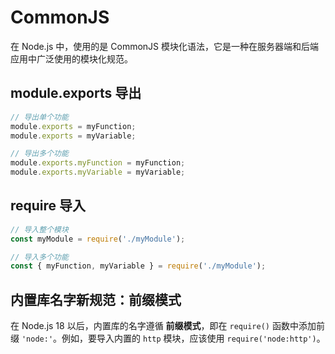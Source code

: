 # CommonJS

在 Node.js 中，使用的是 CommonJS 模块化语法，它是一种在服务器端和后端应用中广泛使用的模块化规范。

## module.exports 导出

```js
// 导出单个功能
module.exports = myFunction;
module.exports = myVariable;

// 导出多个功能
module.exports.myFunction = myFunction;
module.exports.myVariable = myVariable;
```

## require 导入

```js
// 导入整个模块
const myModule = require('./myModule');

// 导入多个功能
const { myFunction, myVariable } = require('./myModule');
```

## 内置库名字新规范：前缀模式

在 Node.js 18 以后，内置库的名字遵循 **前缀模式**，即在 `require()` 函数中添加前缀 `'node:'`。例如，要导入内置的 `http` 模块，应该使用 `require('node:http')`。
